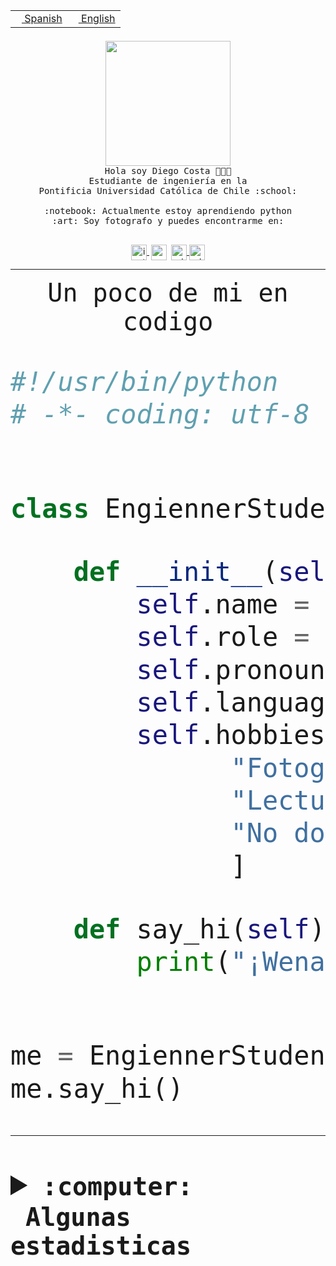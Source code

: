 <table border="0"  align="right">
 <tr><td><a href="README.md"><img src="https://upload.wikimedia.org/wikipedia/commons/thumb/8/89/Bandera_de_Espa%C3%B1a.svg/1200px-Bandera_de_Espa%C3%B1a.svg.png" height="10"> Spanish</a></td>
 <td><a href="README.en.md"><img src="https://upload.wikimedia.org/wikipedia/commons/a/a4/Flag_of_the_United_States.svg" height="10"> English</a></td></tr>
</table><br><br><br>


<p align="center">
  <img src="https://github.com/diegocostares/diegocostares/blob/main/Images/aaa2.gif?raw=true" height="200px">
  <br><samp>
    Hola soy Diego Costa 👨🏻‍💻<br>
    Estudiante de ingeniería en la <br>
    Pontificia Universidad Católica de Chile :school:<br>
  <br>
    :notebook: Actualmente estoy aprendiendo python <br>
    :art: Soy fotografo y puedes encontrarme en: <br>
  <br></samp>
  
</p>

<p align="center">
   <a href="https://instagram.com/diegocosta_no" target="blank">
    <img 
    align="center" src="https://cdn.jsdelivr.net/npm/simple-icons@3.0.1/icons/instagram.svg" alt="instagram" height="25px" width="25px" />
  </a>
  <a style="border: 3px solid; color: white;"href="https://t.me/diegocosta_no" target="blank">
  <img
  align="center" alt="Telegram" width="25px" src="https://icons-for-free.com/iconfiles/png/512/Telegram-1324888767380505522.png" />
</a>
<a href="https://api.whatsapp.com/send?phone=56971897835&text=Hola!" target="blank">
  <img
  align="center" alt="wtsp" width="25px" src="https://img.icons8.com/pastel-glyph/2x/whatsapp--v2.png" />
</a>
<a href="https://www.linkedin.com/in/diego-costa-786249213/" target="blank">
  <img
  align="center" alt="wtsp" width="25px" src="https://img.icons8.com/metro/452/linkedin.png" />
</a>

  </a>
</p>

---


<p align="center"><font size="25"><samp>Un poco de mi en codigo</samp></front></p>


```python
#!/usr/bin/python
# -*- coding: utf-8 -*-


class EngiennerStudent:

    def __init__(self):
        self.name = "Diego Costa"
        self.role = "Estudiante"
        self.pronouns = "he/him"
        self.language_spoken = ["es_CL", "en_US"]
        self.hobbies = [
              "Fotografia",
              "Lectura",
              "No dormir",
              ]

    def say_hi(self):
        print("¡Wena mundo!")


me = EngiennerStudent()
me.say_hi()
```
---
<details>
  <summary><b><samp>:computer: &nbsp;Algunas estadisticas</samp></b></summary>
  <br/></p>

<!--START_SECTION:waka-->
![Code Time](http://img.shields.io/badge/Code%20Time-773%20hrs%2044%20mins-blue)

**Soy nocturno 🦉** 

```text
🌞 Mañana                 5 commits           ░░░░░░░░░░░░░░░░░░░░░░░░░   00.88 % 
🌆 Día                    186 commits         ████████░░░░░░░░░░░░░░░░░   32.92 % 
🌃 Tarde                  224 commits         ██████████░░░░░░░░░░░░░░░   39.65 % 
🌙 Noche                  150 commits         ███████░░░░░░░░░░░░░░░░░░   26.55 % 
```
📅 **Soy más productivo los Miércoles** 

```text
Lunes                    70 commits          ███░░░░░░░░░░░░░░░░░░░░░░   12.39 % 
Martes                   67 commits          ███░░░░░░░░░░░░░░░░░░░░░░   11.86 % 
Miércoles                131 commits         ██████░░░░░░░░░░░░░░░░░░░   23.19 % 
Jueves                   59 commits          ███░░░░░░░░░░░░░░░░░░░░░░   10.44 % 
Viernes                  56 commits          ██░░░░░░░░░░░░░░░░░░░░░░░   09.91 % 
Sábado                   72 commits          ███░░░░░░░░░░░░░░░░░░░░░░   12.74 % 
Domingo                  110 commits         █████░░░░░░░░░░░░░░░░░░░░   19.47 % 
```


📊 **Esta semana me dediqué a** 

```text
🐱‍💻 Proyectos: 
practisely               43 mins             █████████████████████████   100.00 % 
```


 Last Updated on 08/03/2023 16:29:38 UTC
<!--END_SECTION:waka-->
  
  

<p align="center"> <img src="https://github-readme-stats.vercel.app/api?username=diegocostares&show_icons=true&theme=ayu-mirage" alt="abhisheknaiidu" /></p>
 
</details>
